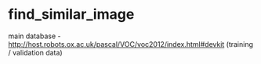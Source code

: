 # find_similar_image

main database - http://host.robots.ox.ac.uk/pascal/VOC/voc2012/index.html#devkit (training / validation data)